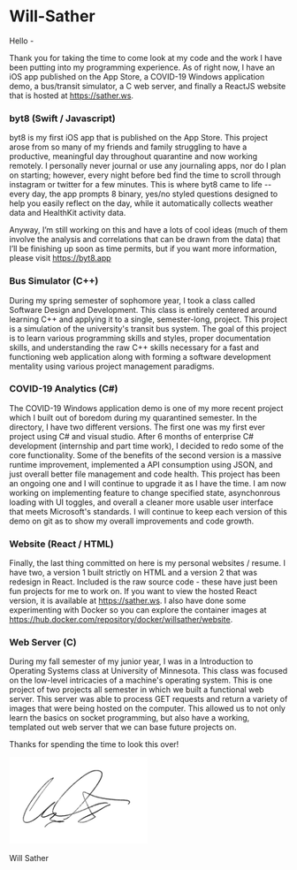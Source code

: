 # Will-Sather

Hello -

Thank you for taking the time to come look at my code and the work I have been putting into my programming experience.  As of right now, I have an iOS app published on the App Store, a COVID-19 Windows application demo, a bus/transit simulator, a C web server, and finally a ReactJS website that is hosted at https://sather.ws. 

### byt8 (Swift / Javascript)

byt8 is my first iOS app that is published on the App Store.  This project arose from so many of my friends and family struggling to have a productive, meaningful day throughout quarantine and now working remotely.  I personally never journal or use any journaling apps, nor do I plan on starting; however, every night before bed find the time to scroll through instagram or twitter for a few minutes.  This is where byt8 came to life -- every day, the app prompts 8 binary, yes/no styled questions designed to help you easily reflect on the day, while it automatically collects weather data and HealthKit activity data.

Anyway, I’m still working on this and have a lots of cool ideas (much of them involve the analysis and correlations that can be drawn from the data) that I’ll be finishing up soon as time permits, but if you want more information, please visit https://byt8.app

### Bus Simulator (C++)

During my spring semester of sophomore year, I took a class called Software Design and Development. This class is entirely centered around learning C++ and applying it to a single, semester-long, project.  This project is a simulation of the university's transit bus system.  The goal of this project is to learn various programming skills and styles, proper documentation skills, and understanding the raw C++ skills necessary for a fast and functioning web application along with forming a software development mentality using various project management paradigms. 


### COVID-19 Analytics (C#)

The COVID-19 Windows application demo is one of my more recent project which I built out of boredom during my quarantined semester.  In the directory, I have two different versions.  The first one was my first ever project using C# and visual studio.  After 6 months of enterprise C# development (internship and part time work), I decided to redo some of the core functionality.  Some of the benefits of the second version is a massive runtime improvement, implemented a API consumption using JSON, and just overall better file management and code health.  This project has been an ongoing one and I will continue to upgrade it as I have the time.  I am now working on implementing feature to change specified state, asynchonrous loading with UI toggles, and overall a cleaner more usable user interface that meets Microsoft's standards.  I will continue to keep each version of this demo on git as to show my overall improvements and code growth.  


### Website (React / HTML)

Finally, the last thing committed on here is my personal websites / resume.  I have two, a version 1 built strictly on HTML and a version 2 that was redesign in React.  Included is the raw source code - these have just been fun projects for me to work on. If you want to view the hosted React version, it is available at https://sather.ws.  I also have done some experimenting with Docker so you can explore the container images at https://hub.docker.com/repository/docker/willsather/website.  


### Web Server (C)

During my fall semester of my junior year, I was in a Introduction to Operating Systems class at University of Minnesota. This class was focused on the low-level intricacies of a machine's operating system.  This is one project of two projects all semester in which we built a functional web server.  This server was able to process GET requests and return a variety of images that were being hosted on the computer.  This allowed us to not only learn the basics on socket programming, but also have a working, templated out web server that we can base future projects on.  

Thanks for spending the time to look this over!

<img src="HTML/images/signature.png" width=250>

Will Sather
